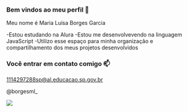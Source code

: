 ### Bem vindos ao meu perfil 💙

Meu nome é Maria Luísa Borges Garcia 

-Estou estudando na Alura
-Estou me desenvolvevendo na linguagem JavaScript
-Utilizo esse espaço para minha organização e compartilhamento dos meus projetos desenvolvidos 

### Você entrar em contato comigo 📫

1114297288sp@al.educacao.sp.gov.br

@borgesml_

![](https://media1.tenor.com/m/NUeQ4SLh440AAAAC/saudi-league-al-shabab.gif)
